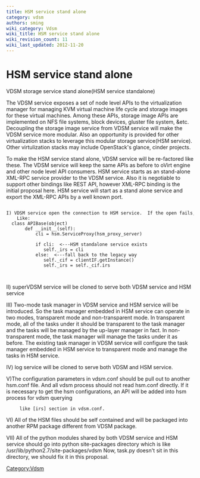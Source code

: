 ```yaml
---
title: HSM service stand alone
category: vdsm
authors: sming
wiki_category: Vdsm
wiki_title: HSM service stand alone
wiki_revision_count: 11
wiki_last_updated: 2012-11-20
---
```


# HSM service stand alone

VDSM storage service stand alone(HSM service standalone)

The VDSM service exposes a set of node level APIs to the virtualization manager for managing KVM virtual machine life cycle and storage images for these virtual machines. Among these APIs, storage image APIs are implemented on NFS file systems, block devices, gluster file system, &etc. Decoupling the storage image service from VDSM service will make the VDSM service more modular. Also an opportunity is provided for other virtualization stacks to leverage this modular storage service(HSM service). Other virtulization stacks may include OpenStack's glance, cinder projects.

To make the HSM service stand alone, VDSM service will be re-factored like these. The VDSM service will keep the same APIs as before to oVirt engine and other node level API consumers. HSM service starts as an stand-alone XML-RPC service provider to the VDSM service. Also it is negotiable to support other bindings like REST API, however XML-RPC binding is the initial proposal here. HSM service will start as a stand alone service and export the XML-RPC APIs by a well known port.

      I) VDSM service open the connection to HSM service.  If the open fails, it will fall back to the legacy way without HSM standalone service.
        Like:
      class APIBase(object)
           def __init__(self):
               cli = hsm.ServiceProxy(hsm_proxy_server)
       
               if cli:  <---HSM standalone service exists
                  self._irs = cli
               else:  <---fall back to the legacy way
                  self._cif = clientIF.getInstance()
                  self._irs = self._cif.irs
                  
           

II) superVDSM service will be cloned to serve both VDSM service and HSM service

III) Two-mode task manager in VDSM service and HSM service will be introduced. So the task manager embedded in HSM service can operate in two modes, transparent mode and non-transparent mode. In transparent mode, all of the tasks under it should be transparent to the task manager and the tasks will be managed by the up-layer manager in fact. In non-transparent mode, the task manager will manage the tasks under it as before. The existing task manager in VDSM service will configure the task manager embedded in HSM service to transparent mode and manage the tasks in HSM service.

IV) log service will be cloned to serve both VDSM and HSM service.

V)The configuration parameters in vdsm.conf should be pull out to another hsm.conf file. And all vdsm process should not read hsm.conf directly. If it is necessary to get the hsm configurations, an API will be added into hsm process for vdsm querying

         like [irs] section in vdsm.conf.

VI) All of the HSM files should be self contained and will be packaged into another RPM package different from VDSM package.

VII) All of the python modules shared by both VDSM service and HSM service should go into python site-packages directory which is like /usr/lib/python2.7/site-packages/vdsm Now, task.py doesn't sit in this directory, we should fix it in this proposal.

<Category:Vdsm>
